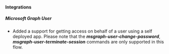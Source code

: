 
#### Integrations
##### Microsoft Graph User
- Added a support for getting access on behalf of a user using a self deployed app. Please note that the ***msgraph-user-change-password***,  ***msgraph-user-terminate-session*** commands are only supported in this flow.
